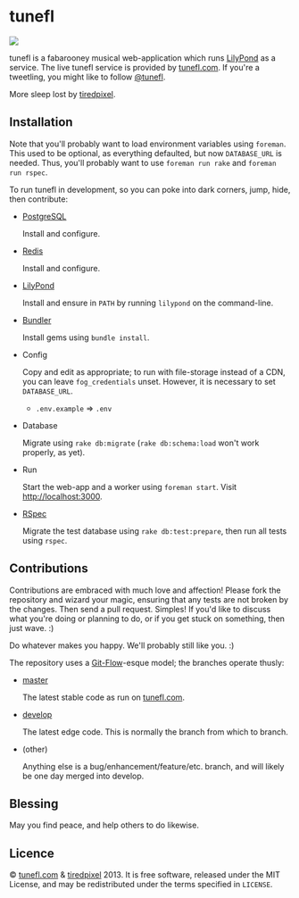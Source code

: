 tunefl
======

![](https://raw.github.com/tiredpixel/tunefl/master/app/assets/images/logo.png)

tunefl is a fabarooney musical web-application which runs [LilyPond](http://lilypond.org) as a service. The live tunefl service is provided by [tunefl.com](http://www.tunefl.com). If you're a tweetling, you might like to follow [@tunefl](https://twitter.com/tunefl).

More sleep lost by [tiredpixel](http://www.tiredpixel.com).


Installation
------------

Note that you'll probably want to load environment variables using `foreman`. This used to be optional, as everything defaulted, but now `DATABASE_URL` is needed. Thus, you'll probably want to use `foreman run rake` and `foreman run rspec`.

To run tunefl in development, so you can poke into dark corners, jump, hide, then contribute:

- [PostgreSQL](http://www.postgresql.org)

  Install and configure.

- [Redis](http://redis.io)

  Install and configure.

- [LilyPond](http://lilypond.org)

  Install and ensure in `PATH` by running `lilypond` on the command-line.

- [Bundler](http://gembundler.com)

  Install gems using `bundle install`.

- Config

  Copy and edit as appropriate; to run with file-storage instead of a CDN, you can leave `fog_credentials` unset. However, it is necessary to set `DATABASE_URL`.

  - `.env.example` => `.env`

- Database

  Migrate using `rake db:migrate` (`rake db:schema:load` won't work properly, as yet).

- Run

  Start the web-app and a worker using `foreman start`. Visit <http://localhost:3000>.

- [RSpec](http://rspec.info)

  Migrate the test database using `rake db:test:prepare`, then run all tests using `rspec`.


Contributions
-------------

Contributions are embraced with much love and affection! Please fork the
repository and wizard your magic, ensuring that any tests are not broken by the
changes. Then send a pull request. Simples! If you'd like to discuss what you're
doing or planning to do, or if you get stuck on something, then just wave. :)

Do whatever makes you happy. We'll probably still like you. :)

The repository uses a [Git-Flow](http://nvie.com/posts/a-successful-git-branching-model)-esque model; the branches operate thusly:

- [master](https://github.com/tiredpixel/tunefl/tree/master)

  The latest stable code as run on [tunefl.com](http://www.tunefl.com).

- [develop](https://github.com/tiredpixel/tunefl/tree/develop)

  The latest edge code. This is normally the branch from which to branch.

- (other)

  Anything else is a bug/enhancement/feature/etc. branch, and will likely be one day merged into develop.


Blessing
--------

May you find peace, and help others to do likewise.


Licence
-------

© [tunefl.com](http://www.tunefl.com) &
[tiredpixel](http://www.tiredpixel.com) 2013. It is free software, released
under the MIT License, and may be redistributed under the terms specified in
`LICENSE`.
